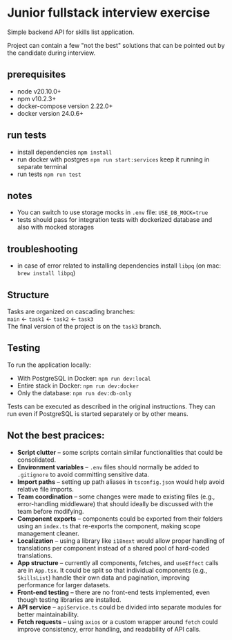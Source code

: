 # Junior fullstack interview exercise

Simple backend API for skills list application.

Project can contain a few "not the best" solutions that can be pointed out by the candidate during interview.

## prerequisites

- node v20.10.0+
- npm v10.2.3+
- docker-compose version 2.22.0+
- docker version 24.0.6+

## run tests

- install dependencies `npm install`
- run docker with postgres `npm run start:services` keep it running in separate terminal
- run tests `npm run test`

## notes

- You can switch to use storage mocks in `.env` file: `USE_DB_MOCK=true`
- tests should pass for integration tests with dockerized database and also with mocked storages

## troubleshooting

- in case of error related to installing dependencies install `libpq` (on mac: `brew install libpq`)
  
## Structure

Tasks are organized on cascading branches:  
`main` <- `task1` <- `task2` <- `task3`  
The final version of the project is on the `task3` branch.

## Testing

To run the application locally:  
- With PostgreSQL in Docker: `npm run dev:local`  
- Entire stack in Docker: `npm run dev:docker`  
- Only the database: `npm run dev:db-only`  

Tests can be executed as described in the original instructions. They can run even if PostgreSQL is started separately or by other means.

## Not the best pracices:

- **Script clutter** – some scripts contain similar functionalities that could be consolidated.  
- **Environment variables** – `.env` files should normally be added to `.gitignore` to avoid committing sensitive data.  
- **Import paths** – setting up path aliases in `tsconfig.json` would help avoid relative file imports.  
- **Team coordination** – some changes were made to existing files (e.g., error-handling middleware) that should ideally be discussed with the team before modifying.  
- **Component exports** – components could be exported from their folders using an `index.ts` that re-exports the component, making scope management cleaner.  
- **Localization** – using a library like `i18next` would allow proper handling of translations per component instead of a shared pool of hard-coded translations.  
- **App structure** – currently all components, fetches, and `useEffect` calls are in `App.tsx`. It could be split so that individual components (e.g., `SkillsList`) handle their own data and pagination, improving performance for larger datasets.  
- **Front-end testing** – there are no front-end tests implemented, even though testing libraries are installed.  
- **API service** – `apiService.ts` could be divided into separate modules for better maintainability.  
- **Fetch requests** – using `axios` or a custom wrapper around `fetch` could improve consistency, error handling, and readability of API calls.
